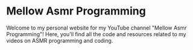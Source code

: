 # Mellow Asmr Programming

Welcome to my personal website for my YouTube channel "Mellow Asmr Programming"! Here, you'll find all the code and resources related to my videos on ASMR programming and coding.


